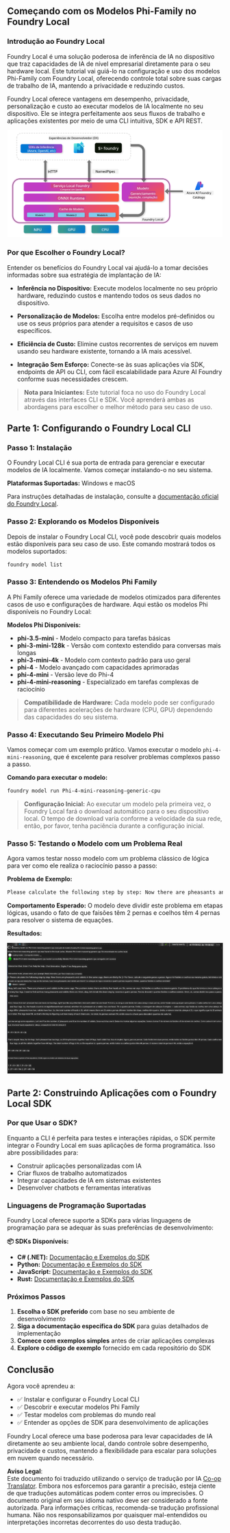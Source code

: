 <!--
CO_OP_TRANSLATOR_METADATA:
{
  "original_hash": "52973a5680a65a810aa80b7036afd31f",
  "translation_date": "2025-07-16T19:45:57+00:00",
  "source_file": "md/01.Introduction/02/07.FoundryLocal.md",
  "language_code": "br"
}
-->
## Começando com os Modelos Phi-Family no Foundry Local

### Introdução ao Foundry Local

Foundry Local é uma solução poderosa de inferência de IA no dispositivo que traz capacidades de IA de nível empresarial diretamente para o seu hardware local. Este tutorial vai guiá-lo na configuração e uso dos modelos Phi-Family com Foundry Local, oferecendo controle total sobre suas cargas de trabalho de IA, mantendo a privacidade e reduzindo custos.

Foundry Local oferece vantagens em desempenho, privacidade, personalização e custo ao executar modelos de IA localmente no seu dispositivo. Ele se integra perfeitamente aos seus fluxos de trabalho e aplicações existentes por meio de uma CLI intuitiva, SDK e API REST.


![arch](../../../../../translated_images/foundry-local-arch.8823e321dd8258d7d68815ddb0153503587142ff32e6997041c7cf0c9df24b49.br.png)

### Por que Escolher o Foundry Local?

Entender os benefícios do Foundry Local vai ajudá-lo a tomar decisões informadas sobre sua estratégia de implantação de IA:

- **Inferência no Dispositivo:** Execute modelos localmente no seu próprio hardware, reduzindo custos e mantendo todos os seus dados no dispositivo.

- **Personalização de Modelos:** Escolha entre modelos pré-definidos ou use os seus próprios para atender a requisitos e casos de uso específicos.

- **Eficiência de Custo:** Elimine custos recorrentes de serviços em nuvem usando seu hardware existente, tornando a IA mais acessível.

- **Integração Sem Esforço:** Conecte-se às suas aplicações via SDK, endpoints de API ou CLI, com fácil escalabilidade para Azure AI Foundry conforme suas necessidades crescem.

> **Nota para Iniciantes:** Este tutorial foca no uso do Foundry Local através das interfaces CLI e SDK. Você aprenderá ambas as abordagens para escolher o melhor método para seu caso de uso.

## Parte 1: Configurando o Foundry Local CLI

### Passo 1: Instalação

O Foundry Local CLI é sua porta de entrada para gerenciar e executar modelos de IA localmente. Vamos começar instalando-o no seu sistema.

**Plataformas Suportadas:** Windows e macOS

Para instruções detalhadas de instalação, consulte a [documentação oficial do Foundry Local](https://github.com/microsoft/Foundry-Local/blob/main/README.md).

### Passo 2: Explorando os Modelos Disponíveis

Depois de instalar o Foundry Local CLI, você pode descobrir quais modelos estão disponíveis para seu caso de uso. Este comando mostrará todos os modelos suportados:


```bash
foundry model list
```

### Passo 3: Entendendo os Modelos Phi Family

A Phi Family oferece uma variedade de modelos otimizados para diferentes casos de uso e configurações de hardware. Aqui estão os modelos Phi disponíveis no Foundry Local:

**Modelos Phi Disponíveis:** 

- **phi-3.5-mini** - Modelo compacto para tarefas básicas
- **phi-3-mini-128k** - Versão com contexto estendido para conversas mais longas
- **phi-3-mini-4k** - Modelo com contexto padrão para uso geral
- **phi-4** - Modelo avançado com capacidades aprimoradas
- **phi-4-mini** - Versão leve do Phi-4
- **phi-4-mini-reasoning** - Especializado em tarefas complexas de raciocínio

> **Compatibilidade de Hardware:** Cada modelo pode ser configurado para diferentes acelerações de hardware (CPU, GPU) dependendo das capacidades do seu sistema.

### Passo 4: Executando Seu Primeiro Modelo Phi

Vamos começar com um exemplo prático. Vamos executar o modelo `phi-4-mini-reasoning`, que é excelente para resolver problemas complexos passo a passo.


**Comando para executar o modelo:**

```bash
foundry model run Phi-4-mini-reasoning-generic-cpu
```

> **Configuração Inicial:** Ao executar um modelo pela primeira vez, o Foundry Local fará o download automático para o seu dispositivo local. O tempo de download varia conforme a velocidade da sua rede, então, por favor, tenha paciência durante a configuração inicial.

### Passo 5: Testando o Modelo com um Problema Real

Agora vamos testar nosso modelo com um problema clássico de lógica para ver como ele realiza o raciocínio passo a passo:

**Problema de Exemplo:**

```txt
Please calculate the following step by step: Now there are pheasants and rabbits in the same cage, there are thirty-five heads on top and ninety-four legs on the bottom, how many pheasants and rabbits are there?
```

**Comportamento Esperado:** O modelo deve dividir este problema em etapas lógicas, usando o fato de que faisões têm 2 pernas e coelhos têm 4 pernas para resolver o sistema de equações.

**Resultados:**

![cli](../../../../../translated_images/cli.862ec6b55c2b5d916093866d4df99190150d4198fd33ab79e586f9d6f5403089.br.png)

## Parte 2: Construindo Aplicações com o Foundry Local SDK

### Por que Usar o SDK?

Enquanto a CLI é perfeita para testes e interações rápidas, o SDK permite integrar o Foundry Local em suas aplicações de forma programática. Isso abre possibilidades para:

- Construir aplicações personalizadas com IA
- Criar fluxos de trabalho automatizados
- Integrar capacidades de IA em sistemas existentes
- Desenvolver chatbots e ferramentas interativas

### Linguagens de Programação Suportadas

Foundry Local oferece suporte a SDKs para várias linguagens de programação para se adequar às suas preferências de desenvolvimento:

**📦 SDKs Disponíveis:**

- **C# (.NET):** [Documentação e Exemplos do SDK](https://github.com/microsoft/Foundry-Local/tree/main/sdk/cs)
- **Python:** [Documentação e Exemplos do SDK](https://github.com/microsoft/Foundry-Local/tree/main/sdk/python)
- **JavaScript:** [Documentação e Exemplos do SDK](https://github.com/microsoft/Foundry-Local/tree/main/sdk/js)
- **Rust:** [Documentação e Exemplos do SDK](https://github.com/microsoft/Foundry-Local/tree/main/sdk/rust)

### Próximos Passos

1. **Escolha o SDK preferido** com base no seu ambiente de desenvolvimento
2. **Siga a documentação específica do SDK** para guias detalhados de implementação
3. **Comece com exemplos simples** antes de criar aplicações complexas
4. **Explore o código de exemplo** fornecido em cada repositório do SDK

## Conclusão

Agora você aprendeu a:
- ✅ Instalar e configurar o Foundry Local CLI
- ✅ Descobrir e executar modelos Phi Family
- ✅ Testar modelos com problemas do mundo real
- ✅ Entender as opções de SDK para desenvolvimento de aplicações

Foundry Local oferece uma base poderosa para levar capacidades de IA diretamente ao seu ambiente local, dando controle sobre desempenho, privacidade e custos, mantendo a flexibilidade para escalar para soluções em nuvem quando necessário.

**Aviso Legal**:  
Este documento foi traduzido utilizando o serviço de tradução por IA [Co-op Translator](https://github.com/Azure/co-op-translator). Embora nos esforcemos para garantir a precisão, esteja ciente de que traduções automáticas podem conter erros ou imprecisões. O documento original em seu idioma nativo deve ser considerado a fonte autorizada. Para informações críticas, recomenda-se tradução profissional humana. Não nos responsabilizamos por quaisquer mal-entendidos ou interpretações incorretas decorrentes do uso desta tradução.